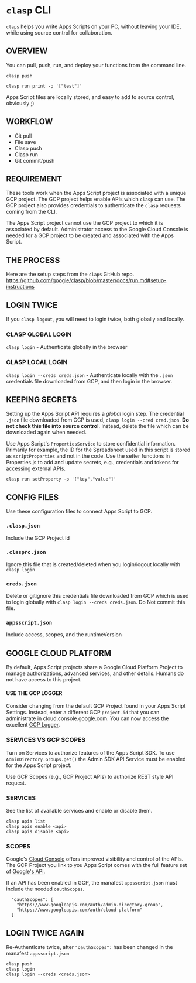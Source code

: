 # `clasp` CLI

`claps` helps you write Apps Scripts on your PC, without leaving your IDE, while using source control for collaboration.

## OVERVIEW

You can pull, push, run, and deploy your functions from the command line.

`clasp push`

`clasp run print -p '["test"]'`

Apps Script files are locally stored, and easy to add to source control, obviously ;)

## WORKFLOW

- Git pull
- File save
- Clasp push
- Clasp run
- Git commit/push

## REQUIREMENT

These tools work when the Apps Script project is associated with a unique GCP project. The GCP project helps enable APIs which `clasp` can use. The GCP project also provides credentials to authenticate the `clasp` requests coming from the CLI.

The Apps Script project cannot use the GCP project to which it is associated by default. Administrator access to the Google Cloud Console is needed for a GCP project to be created and associated with the Apps Script.

## THE PROCESS

Here are the setup steps from the `claps` GitHub repo.
https://github.com/google/clasp/blob/master/docs/run.md#setup-instructions

## LOGIN TWICE

If you `clasp logout`, you will need to login twice, both globally and locally.

### CLASP GLOBAL LOGIN

`clasp login` - Authenticate globally in the browser

### CLASP LOCAL LOGIN

`clasp login --creds creds.json` - Authenticate locally with the `.json` credentials file downloaded from GCP, and then login in the browser.

## KEEPING SECRETS

Setting up the Apps Script API requires a _global_ login step. The credential `.json` file downloaded from GCP is used, `clasp login --cred cred.json`. **Do not check this file into source control**. Instead, delete the file which can be downloaded again when needed.

Use Apps Script's `PropertiesService` to store confidential information. Primarily for example, the ID for the Spreadsheet used in this script is stored as `scriptProperties` and not in the code. Use the setter functions in Properties.js to add and update secrets, e.g., credentials and tokens for accessing external APIs.

```
clasp run setProperty -p '["key","value"]'
```

## CONFIG FILES

Use these configuration files to connect Apps Script to GCP.

### `.clasp.json`

Include the GCP Project Id

### `.clasprc.json`

Ignore this file that is created/deleted when you login/logout locally with `clasp login`

### `creds.json`

Delete or gitignore this credentials file downloaded from GCP which is used to login globally with `clasp login --creds creds.json`. Do Not commit this file.

### `appsscript.json`

Include access, scopes, and the runtimeVersion

## GOOGLE CLOUD PLATFORM

By default, Apps Script projects share a Google Cloud Platform Project to manage authorizations, advanced services, and other details. Humans do not have access to this project.

#### **USE THE GCP LOGGER**

Consider changing from the default GCP Project found in your Apps Script Settings. Instead, enter a different GCP `project-id` that you can administrate in cloud.console.google.com. You can now access the excellent [GCP Logger](console.cloud.google.com/logs).

### **SERVICES VS GCP SCOPES**

Turn on Services to authorize features of the Apps Script SDK. To use `AdminDirectory.Groups.get()` the Admin SDK API Service must be enabled for the Apps Script project.

Use GCP Scopes (e.g., GCP Project APIs) to authorize REST style API request.

### SERVICES

See the list of available services and enable or disable them.

```
clasp apis list
clasp apis enable <api>
clasp apis disable <api>
```

### SCOPES

Google's [Cloud Console](console.cloud.google.com) offers improved visibility and control of the APIs. The GCP Project you link to you Apps Script comes with the full feature set of [Google's API](https://cloud.google.com/apis).

If an API has been enabled in GCP, the manafest `appsscript.json` must include the needed `oauthScopes`.

```
  "oauthScopes": [
    "https://www.googleapis.com/auth/admin.directory.group",
    "https://www.googleapis.com/auth/cloud-platform"
  ]
```

## LOGIN TWICE AGAIN

Re-Authenticate twice, after `"oauthScopes":` has been changed in the manafest `appsscript.json`

```
clasp push
clasp login
clasp login --creds <creds.json>
```
